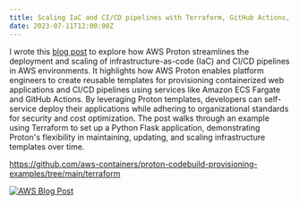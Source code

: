 ```yaml
---
title: Scaling IaC and CI/CD pipelines with Terraform, GitHub Actions, and AWS Proton
date: 2023-07-11T12:00:00Z
---
```


I wrote this [blog post](https://aws.amazon.com/blogs/containers/scaling-iac-and-ci-cd-pipelines-with-terraform-github-actions-and-aws-proton/) to explore how AWS Proton streamlines the deployment and scaling of infrastructure-as-code (IaC) and CI/CD pipelines in AWS environments. It highlights how AWS Proton enables platform engineers to create reusable templates for provisioning containerized web applications and CI/CD pipelines using services like Amazon ECS Fargate and GitHub Actions. By leveraging Proton templates, developers can self-service deploy their applications while adhering to organizational standards for security and cost optimization. The post walks through an example using Terraform to set up a Python Flask application, demonstrating Proton's flexibility in maintaining, updating, and scaling infrastructure templates over time.

https://github.com/aws-containers/proton-codebuild-provisioning-examples/tree/main/terraform

[![AWS Blog Post](https://d2908q01vomqb2.cloudfront.net/fe2ef495a1152561572949784c16bf23abb28057/2023/07/11/proton-github-actions.png)](https://aws.amazon.com/blogs/containers/scaling-iac-and-ci-cd-pipelines-with-terraform-github-actions-and-aws-proton/)
